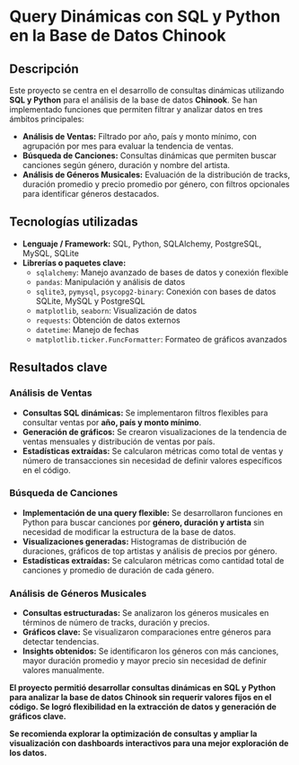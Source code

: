 # Query Dinámicas con SQL y Python en la Base de Datos Chinook

## Descripción  
Este proyecto se centra en el desarrollo de consultas dinámicas utilizando **SQL y Python** para el análisis de la base de datos **Chinook**. Se han implementado funciones que permiten filtrar y analizar datos en tres ámbitos principales:  

- **Análisis de Ventas:** Filtrado por año, país y monto mínimo, con agrupación por mes para evaluar la tendencia de ventas.  
- **Búsqueda de Canciones:** Consultas dinámicas que permiten buscar canciones según género, duración y nombre del artista.  
- **Análisis de Géneros Musicales:** Evaluación de la distribución de tracks, duración promedio y precio promedio por género, con filtros opcionales para identificar géneros destacados.  

## Tecnologías utilizadas  
- **Lenguaje / Framework:** SQL, Python, SQLAlchemy, PostgreSQL, MySQL, SQLite  
- **Librerías o paquetes clave:**  
  - `sqlalchemy`: Manejo avanzado de bases de datos y conexión flexible  
  - `pandas`: Manipulación y análisis de datos  
  - `sqlite3`, `pymysql`, `psycopg2-binary`: Conexión con bases de datos SQLite, MySQL y PostgreSQL  
  - `matplotlib`, `seaborn`: Visualización de datos  
  - `requests`: Obtención de datos externos  
  - `datetime`: Manejo de fechas  
  - `matplotlib.ticker.FuncFormatter`: Formateo de gráficos avanzados  

## Resultados clave  

### **Análisis de Ventas**  
- **Consultas SQL dinámicas:** Se implementaron filtros flexibles para consultar ventas por **año, país y monto mínimo**.  
- **Generación de gráficos:** Se crearon visualizaciones de la tendencia de ventas mensuales y distribución de ventas por país.  
- **Estadísticas extraídas:** Se calcularon métricas como total de ventas y número de transacciones sin necesidad de definir valores específicos en el código.  

### **Búsqueda de Canciones**  
- **Implementación de una query flexible:** Se desarrollaron funciones en Python para buscar canciones por **género, duración y artista** sin necesidad de modificar la estructura de la base de datos.  
- **Visualizaciones generadas:** Histogramas de distribución de duraciones, gráficos de top artistas y análisis de precios por género.  
- **Estadísticas extraídas:** Se calcularon métricas como cantidad total de canciones y promedio de duración de cada género.  

### **Análisis de Géneros Musicales**  
- **Consultas estructuradas:** Se analizaron los géneros musicales en términos de número de tracks, duración y precios.  
- **Gráficos clave:** Se visualizaron comparaciones entre géneros para detectar tendencias.  
- **Insights obtenidos:** Se identificaron los géneros con más canciones, mayor duración promedio y mayor precio sin necesidad de definir valores manualmente.  


 **El proyecto permitió desarrollar consultas dinámicas en SQL y Python para analizar la base de datos Chinook sin requerir valores fijos en el código. Se logró flexibilidad en la extracción de datos y generación de gráficos clave.**  

 **Se recomienda explorar la optimización de consultas y ampliar la visualización con dashboards interactivos para una mejor exploración de los datos.**  

